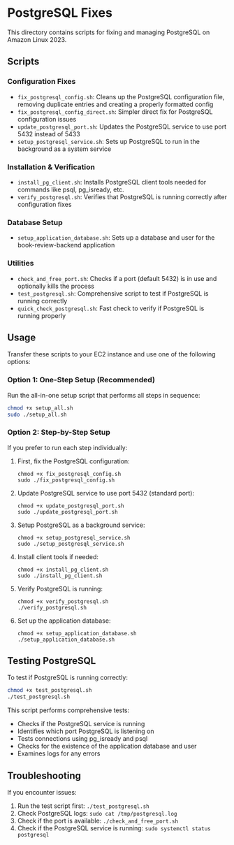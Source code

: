 # PostgreSQL Fixes

This directory contains scripts for fixing and managing PostgreSQL on Amazon Linux 2023.

## Scripts

### Configuration Fixes
- `fix_postgresql_config.sh`: Cleans up the PostgreSQL configuration file, removing duplicate entries and creating a properly formatted config
- `fix_postgresql_config_direct.sh`: Simpler direct fix for PostgreSQL configuration issues
- `update_postgresql_port.sh`: Updates the PostgreSQL service to use port 5432 instead of 5433
- `setup_postgresql_service.sh`: Sets up PostgreSQL to run in the background as a system service

### Installation & Verification
- `install_pg_client.sh`: Installs PostgreSQL client tools needed for commands like psql, pg_isready, etc.
- `verify_postgresql.sh`: Verifies that PostgreSQL is running correctly after configuration fixes

### Database Setup
- `setup_application_database.sh`: Sets up a database and user for the book-review-backend application

### Utilities
- `check_and_free_port.sh`: Checks if a port (default 5432) is in use and optionally kills the process
- `test_postgresql.sh`: Comprehensive script to test if PostgreSQL is running correctly
- `quick_check_postgresql.sh`: Fast check to verify if PostgreSQL is running properly

## Usage

Transfer these scripts to your EC2 instance and use one of the following options:

### Option 1: One-Step Setup (Recommended)

Run the all-in-one setup script that performs all steps in sequence:

```bash
chmod +x setup_all.sh
sudo ./setup_all.sh
```

### Option 2: Step-by-Step Setup

If you prefer to run each step individually:

1. First, fix the PostgreSQL configuration:
   ```
   chmod +x fix_postgresql_config.sh
   sudo ./fix_postgresql_config.sh
   ```

2. Update PostgreSQL service to use port 5432 (standard port):
   ```
   chmod +x update_postgresql_port.sh
   sudo ./update_postgresql_port.sh
   ```

3. Setup PostgreSQL as a background service:
   ```
   chmod +x setup_postgresql_service.sh
   sudo ./setup_postgresql_service.sh
   ```

4. Install client tools if needed:
   ```
   chmod +x install_pg_client.sh
   sudo ./install_pg_client.sh
   ```

5. Verify PostgreSQL is running:
   ```
   chmod +x verify_postgresql.sh
   ./verify_postgresql.sh
   ```

6. Set up the application database:
   ```
   chmod +x setup_application_database.sh
   ./setup_application_database.sh
   ```

## Testing PostgreSQL

To test if PostgreSQL is running correctly:

```bash
chmod +x test_postgresql.sh
./test_postgresql.sh
```

This script performs comprehensive tests:
- Checks if the PostgreSQL service is running
- Identifies which port PostgreSQL is listening on
- Tests connections using pg_isready and psql
- Checks for the existence of the application database and user
- Examines logs for any errors

## Troubleshooting

If you encounter issues:

1. Run the test script first: `./test_postgresql.sh`
2. Check PostgreSQL logs: `sudo cat /tmp/postgresql.log`
3. Check if the port is available: `./check_and_free_port.sh`
4. Check if the PostgreSQL service is running: `sudo systemctl status postgresql`
